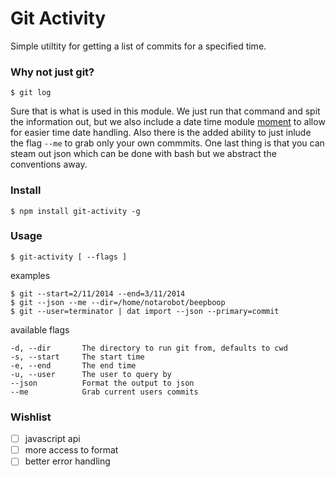 # Git Activity

Simple utiltity for getting a list of commits for a specified time.

### Why not just git?

    $ git log

Sure that is what is used in this module. We just run that command and spit the information out, but we also include a date time module [moment](http://momentjs.com/) to allow for easier time date handling. Also there is the added ability to just inlude the flag `--me` to grab only your own commmits. One last thing is that you can steam out json which can be done with bash but we abstract the conventions away.

### Install

    $ npm install git-activity -g

### Usage

    $ git-activity [ --flags ]
    
examples

    $ git --start=2/11/2014 --end=3/11/2014
    $ git --json --me --dir=/home/notarobot/beepboop
    $ git --user=terminator | dat import --json --primary=commit

available flags

    -d, --dir       The directory to run git from, defaults to cwd
    -s, --start     The start time 
    -e, --end       The end time
    -u, --user      The user to query by
    --json          Format the output to json
    --me            Grab current users commits 

### Wishlist

- [ ] javascript api
- [ ] more access to format
- [ ] better error handling
